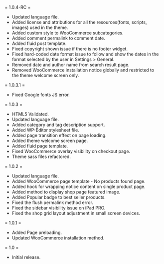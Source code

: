 = 1.0.4-RC =
* Updated language file.
* Added license and attributions for all the resources(fonts, scripts, images) used in the theme.
* Added custom style to WooCommerce subcategories.
* Added comment permalink to comment date.
* Added fluid post template.
* Fixed copyright shown issue if there is no footer widget.
* Fixed hard-coded date format issue to follow and show the dates in the format selected by the user in Settings > General.
* Removed date and author name from search result page.
* Removed WooCommerce installation notice globally and restricted to the theme welcome screen only.

= 1.0.3.1 =
* Fixed Google fonts JS error.

= 1.0.3 =
* HTML5 Validated.
* Updated language file.
* Added category and tag description support.
* Added WP-Editor stylesheet file.
* Added page transition effect on page loading.
* Added theme welcome screen page.
* Added fluid page template.
* Fixed WooCommerce overlay visibility on checkout page.
* Theme sass files refactored.

= 1.0.2 =
* Updated language file.
* Added WooCommerce page template - No products found page.
* Added hook for wrapping notice content on single product page.
* Added method to display shop page featured image.
* Added Popular badge to best seller products.
* Fixed the flush permalink method error.
* Fixed the sidebar visibility issue on iPad PRO.
* Fixed the shop grid layout adjustment in small screen devices.

= 1.0.1 =
* Added Page preloading.
* Updated WooCommerce installation method.

= 1.0 =
* Initial release.
